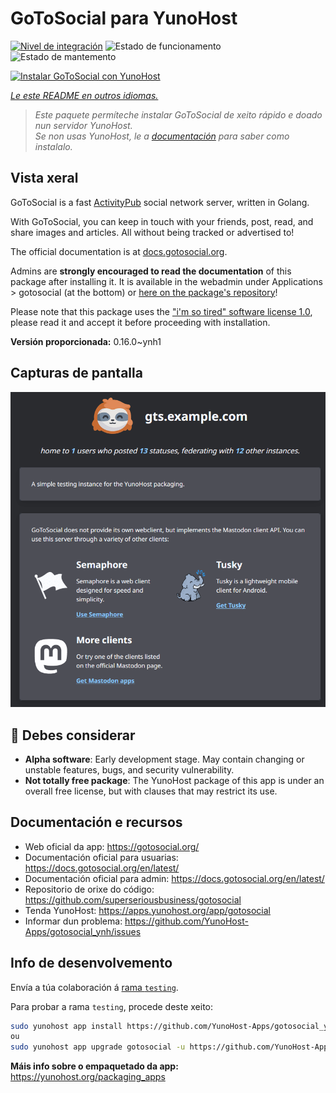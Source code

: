 <!--
NOTA: Este README foi creado automáticamente por <https://github.com/YunoHost/apps/tree/master/tools/readme_generator>
NON debe editarse manualmente.
-->

# GoToSocial para YunoHost

[![Nivel de integración](https://dash.yunohost.org/integration/gotosocial.svg)](https://ci-apps.yunohost.org/ci/apps/gotosocial/) ![Estado de funcionamento](https://ci-apps.yunohost.org/ci/badges/gotosocial.status.svg) ![Estado de mantemento](https://ci-apps.yunohost.org/ci/badges/gotosocial.maintain.svg)

[![Instalar GoToSocial con YunoHost](https://install-app.yunohost.org/install-with-yunohost.svg)](https://install-app.yunohost.org/?app=gotosocial)

*[Le este README en outros idiomas.](./ALL_README.md)*

> *Este paquete permíteche instalar GoToSocial de xeito rápido e doado nun servidor YunoHost.*  
> *Se non usas YunoHost, le a [documentación](https://yunohost.org/install) para saber como instalalo.*

## Vista xeral

GoToSocial is a fast [ActivityPub](https://activitypub.rocks/) social network server, written in Golang.

With GoToSocial, you can keep in touch with your friends, post, read, and share images and articles. All without being tracked or advertised to!

The official documentation is at [docs.gotosocial.org](https://docs.gotosocial.org).  

Admins are **strongly encouraged to read the documentation** of this package after installing it. It is available in the webadmin under Applications > gotosocial (at the bottom) or [here on the package's repository](https://github.com/YunoHost-Apps/gotosocial_ynh/blob/master/doc/ADMIN.md)!

Please note that this package uses the ["i'm so tired" software license 1.0](https://github.com/YunoHost-Apps/gotosocial_ynh/blob/master/LICENSE), please read it and accept it before proceeding with installation.


**Versión proporcionada:** 0.16.0~ynh1

## Capturas de pantalla

![Captura de pantalla de GoToSocial](./doc/screenshots/screenshot.png)

## :red_circle: Debes considerar

- **Alpha software**: Early development stage. May contain changing or unstable features, bugs, and security vulnerability.
- **Not totally free package**: The YunoHost package of this app is under an overall free license, but with clauses that may restrict its use.

## Documentación e recursos

- Web oficial da app: <https://gotosocial.org/>
- Documentación oficial para usuarias: <https://docs.gotosocial.org/en/latest/>
- Documentación oficial para admin: <https://docs.gotosocial.org/en/latest/>
- Repositorio de orixe do código: <https://github.com/superseriousbusiness/gotosocial>
- Tenda YunoHost: <https://apps.yunohost.org/app/gotosocial>
- Informar dun problema: <https://github.com/YunoHost-Apps/gotosocial_ynh/issues>

## Info de desenvolvemento

Envía a túa colaboración á [rama `testing`](https://github.com/YunoHost-Apps/gotosocial_ynh/tree/testing).

Para probar a rama `testing`, procede deste xeito:

```bash
sudo yunohost app install https://github.com/YunoHost-Apps/gotosocial_ynh/tree/testing --debug
ou
sudo yunohost app upgrade gotosocial -u https://github.com/YunoHost-Apps/gotosocial_ynh/tree/testing --debug
```

**Máis info sobre o empaquetado da app:** <https://yunohost.org/packaging_apps>
